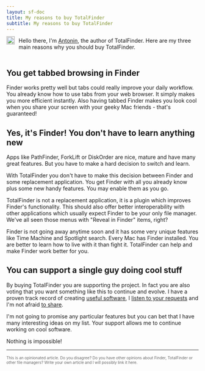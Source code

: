 ```yaml
---
layout: sf-doc
title: My reasons to buy TotalFinder
subtitle: My reasons to buy TotalFinder
---
```

<a href="http://binaryage.com/about">
<img width="20" height="20" src="http://www.gravatar.com/avatar/79322c2ed80c2d722de8c9d0475198a0?s=20" style="float: left; position: relative; top: -3px; margin-right: 10px; display:block; border: 1px solid #ccc" title="Who is Antonin?">
</a>

<div>
Hello there, 
I'm <a href="http://binaryage.com/about">Antonin</a>, the author of TotalFinder. Here are my three main reasons why you should buy TotalFinder.
</div>

<br class="clear"/>

## You get tabbed browsing in Finder

Finder works pretty well but tabs could really improve your daily workflow. You already know how to use tabs from your web browser. It simply makes you more efficient instantly. Also having tabbed Finder makes you look cool when you share your screen with your geeky Mac friends - that's guaranteed!

## Yes, it's Finder! You don't have to learn anything new

Apps like PathFinder, ForkLift or DiskOrder are nice, mature and have many great features. But you have to make a hard decision to switch and learn.

With TotalFinder you don't have to make this decision between Finder and some replacement application. You get Finder with all you already know plus some new handy features. You may enable them as you go.

TotalFinder is not a replacement application, it is a plugin which improves Finder's functionality. This should also offer better interoperability with other applications which usually expect Finder to be your only file manager. We've all seen those menus with "Reveal in Finder" items, right?

Finder is not going away anytime soon and it has some very unique features like Time Machine and Spotlight search. Every Mac has Finder installed. You are better to learn how to live with it than fight it. TotalFinder can help and make Finder work better for you.

## You can support a single guy doing cool stuff

By buying TotalFinder you are supporting the project. In fact you are also voting that you want something like this to continue and evolve. I have a proven track record of creating [useful software](http://binaryage.com), I  [listen to your requests](http://support.binaryage.com) and I'm not afraid [to share](http://github.com/darwin).

I'm not going to promise any particular features but you can bet that I have many interesting ideas on my list. Your support allows me to continue working on cool software. 

Nothing is impossible!

---

<div style="color: #666; font-size: 10px">
    This is an opinionated article. Do you disagree? Do you have other opinions about Finder, TotalFinder or other file managers? Write your own article and I will possibly link it here.
</div>
